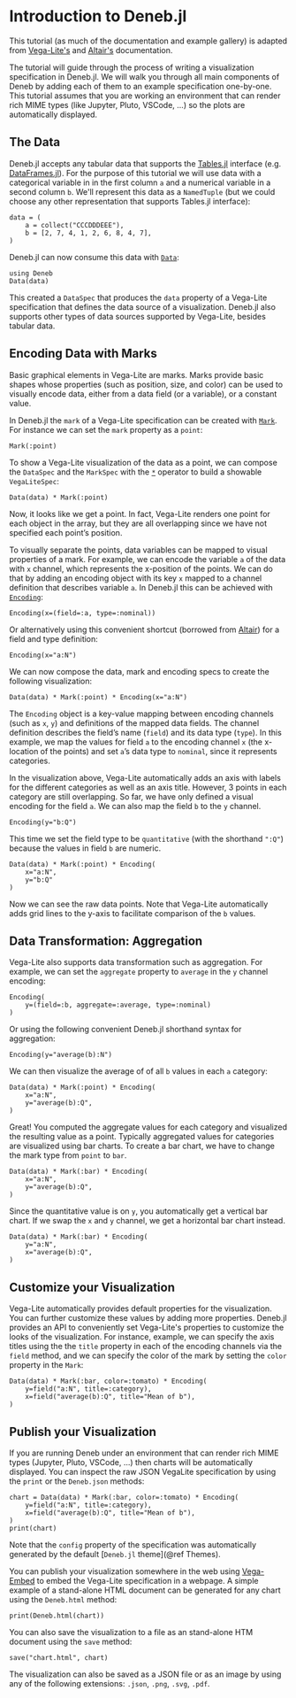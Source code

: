 # Introduction to Deneb.jl

This tutorial (as much of the documentation and example gallery) is adapted from [Vega-Lite's](https://vega.github.io/vega-lite/tutorials/getting_started.html) and [Altair's](https://altair-viz.github.io/getting_started/starting.html) documentation.

The tutorial will guide through the process of writing a visualization specification in Deneb.jl. We will walk you through all main components of Deneb by adding each of them to an example specification one-by-one. This tutorial assumes that you are working an environment that can render rich MIME types (like Jupyter, Pluto, VSCode, ...) so the plots are automatically displayed.

## The Data

Deneb.jl accepts any tabular data that supports the [Tables.jl](https://github.com/JuliaData/Tables.jl) interface (e.g. [DataFrames.jl](https://github.com/JuliaData/DataFrames.jl)). For the purpose of this tutorial we will use data with a categorical variable in in the first column `a` and a numerical variable in a second column `b`. We'll represent this data as a `NamedTuple` (but we could choose any other representation that supports Tables.jl interface):

```@example tutorial
data = (
    a = collect("CCCDDDEEE"),
    b = [2, 7, 4, 1, 2, 6, 8, 4, 7],
)
```

Deneb.jl can now consume this data with [`Data`](@ref):

```@example tutorial
using Deneb
Data(data)
```

This created a `DataSpec` that produces the `data` property of a Vega-Lite specification that defines the data source of a visualization. Deneb.jl also supports other types of data sources supported by Vega-Lite, besides tabular data.

## Encoding Data with Marks

Basic graphical elements in Vega-Lite are marks. Marks provide basic shapes whose properties (such as position, size, and color) can be used to visually encode data, either from a data field (or a variable), or a constant value.

In Deneb.jl the `mark` of a Vega-Lite specification can be created with [`Mark`](@ref). For instance we can set the `mark` property as a `point`:

```@example tutorial
Mark(:point)
```

To show a Vega-Lite visualization of the data as a point, we can compose the `DataSpec` and the `MarkSpec` with the [`*`](@ref) operator to build a showable `VegaLiteSpec`:

```@example tutorial
Data(data) * Mark(:point)
```

Now, it looks like we get a point. In fact, Vega-Lite renders one point for each object in the array, but they are all overlapping since we have not specified each point’s position.

To visually separate the points, data variables can be mapped to visual properties of a mark. For example, we can encode the variable `a` of the data with `x` channel, which represents the x-position of the points. We can do that by adding an encoding object with its key `x` mapped to a channel definition that describes variable `a`. In Deneb.jl this can be achieved with [`Encoding`](@ref):

```@example tutorial
Encoding(x=(field=:a, type=:nominal))
```

Or alternatively using this convenient shortcut (borrowed from [Altair](https://altair-viz.github.io/user_guide/encodings/index.html#encoding-shorthands)) for a field and type definition:
```@example tutorial
Encoding(x="a:N")
```

We can now compose the data, mark and encoding specs to create the following visualization:
```@example tutorial
Data(data) * Mark(:point) * Encoding(x="a:N")
```

The `Encoding` object is a key-value mapping between encoding channels (such as `x`, `y`) and definitions of the mapped data fields. The channel definition describes the field’s name (`field`) and its data type (`type`). In this example, we map the values for field `a` to the encoding channel `x` (the x-location of the points) and set `a`’s data type to `nominal`, since it represents categories.

In the visualization above, Vega-Lite automatically adds an axis with labels for the different categories as well as an axis title. However, 3 points in each category are still overlapping. So far, we have only defined a visual encoding for the field `a`. We can also map the field `b` to the `y` channel.

```@example tutorial
Encoding(y="b:Q")
```

This time we set the field type to be `quantitative` (with the shorthand `":Q"`) because the values in field `b` are numeric.
```@example tutorial
Data(data) * Mark(:point) * Encoding(
    x="a:N",
    y="b:Q"
)
```

Now we can see the raw data points. Note that Vega-Lite automatically adds grid lines to the y-axis to facilitate comparison of the `b` values.

## Data Transformation: Aggregation

Vega-Lite also supports data transformation such as aggregation. For example, we can set the `aggregate` property to `average` in the `y` channel encoding:
```@example tutorial
Encoding(
    y=(field=:b, aggregate=:average, type=:nominal)
)
```

Or using the following convenient Deneb.jl shorthand syntax for aggregation:
```@example tutorial
Encoding(y="average(b):N")
```

We can then visualize the average of of all `b` values in each `a` category:
```@example tutorial
Data(data) * Mark(:point) * Encoding(
    x="a:N",
    y="average(b):Q",
)
```

Great! You computed the aggregate values for each category and visualized the resulting value as a point. Typically aggregated values for categories are visualized using bar charts. To create a bar chart, we have to change the mark type from `point` to `bar`.
```@example tutorial
Data(data) * Mark(:bar) * Encoding(
    x="a:N",
    y="average(b):Q",
)
```

Since the quantitative value is on `y`, you automatically get a vertical bar chart. If we swap the `x` and `y` channel, we get a horizontal bar chart instead.
```@example tutorial
Data(data) * Mark(:bar) * Encoding(
    y="a:N",
    x="average(b):Q",
)
```

## Customize your Visualization

Vega-Lite automatically provides default properties for the visualization. You can further customize these values by adding more properties. Deneb.jl provides an API to conveniently set Vega-Lite's properties to customize the looks of the visualization. For instance, example, we can specify the axis titles using the the `title` property in each of the encoding channels via the `field` method, and we can specify the color of the mark by setting the `color` property in the `Mark`:
```@example tutorial
Data(data) * Mark(:bar, color=:tomato) * Encoding(
    y=field("a:N", title=:category),
    x=field("average(b):Q", title="Mean of b"),
)
```

## Publish your Visualization

If you are running Deneb under an environment that can render rich MIME types (Jupyter, Pluto, VSCode, ...) then charts will be automatically displayed. You can inspect the raw JSON VegaLite specification by using the `print` or the `Deneb.json` methods:

```@example tutorial
chart = Data(data) * Mark(:bar, color=:tomato) * Encoding(
    y=field("a:N", title=:category),
    x=field("average(b):Q", title="Mean of b"),
)
print(chart)
```
Note that the `config` property of the specification was automatically generated by the default [`Deneb.jl` theme](@ref Themes).

You can publish your visualization somewhere in the web using [Vega-Embed](https://github.com/vega/vega-embed) to embed the Vega-Lite specification in a webpage. A simple example of a stand-alone HTML document can be generated for any chart using the `Deneb.html` method:

```@example tutorial
print(Deneb.html(chart))
```

You can also save the visualization to a file as an stand-alone HTM document using the `save` method:
```
save("chart.html", chart)
```

The visualization can also be saved as a JSON file or as an image by using any of the following extensions: `.json`, `.png`, `.svg`, `.pdf`.